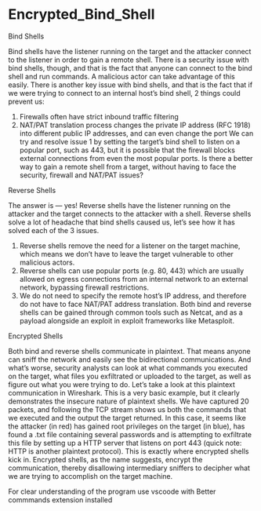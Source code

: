 # Encrypted_Bind_Shell

Bind Shells

Bind shells have the listener running on the target and the attacker connect to the listener in order to gain a remote shell.
There is a security issue with bind shells, though, and that is the fact that anyone can connect to the bind shell and run commands. A malicious actor can take advantage of this easily.
There is another key issue with bind shells, and that is the fact that if we were trying to connect to an internal host’s bind shell, 2 things could prevent us:
1. Firewalls often have strict inbound traffic filtering
2. NAT/PAT translation process changes the private IP address (RFC 1918) into different public IP addresses, and can even change the port
We can try and resolve issue 1 by setting the target’s bind shell to listen on a popular port, such as 443, but it is possible that the firewall blocks external connections from even the most popular ports. Is there a better way to gain a remote shell from a target, without having to face the security, firewall and NAT/PAT issues?

Reverse Shells

The answer is — yes!
Reverse shells have the listener running on the attacker and the target connects to the attacker with a shell.
Reverse shells solve a lot of headache that bind shells caused us, let’s see how it has solved each of the 3 issues.
1. Reverse shells remove the need for a listener on the target machine, which means we don’t have to leave the target vulnerable to other malicious actors.
2. Reverse shells can use popular ports (e.g. 80, 443) which are usually allowed on egress connections from an internal network to an external network, bypassing firewall restrictions.
3. We do not need to specify the remote host’s IP address, and therefore do not have to face NAT/PAT address translation.
Both bind and reverse shells can be gained through common tools such as Netcat, and as a payload alongside an exploit in exploit frameworks like Metasploit.

Encrypted Shells

Both bind and reverse shells communicate in plaintext. That means anyone can sniff the network and easily see the bidirectional communications. And what’s worse, security analysts can look at what commands you executed on the target, what files you exfiltrated or uploaded to the target, as well as figure out what you were trying to do.
Let’s take a look at this plaintext communication in Wireshark.
This is a very basic example, but it clearly demonstrates the insecure nature of plaintext shells. We have captured 20 packets, and following the TCP stream shows us both the commands that we executed and the output the target returned. In this case, it seems like the attacker (in red) has gained root privileges on the target (in blue), has found a .txt file containing several passwords and is attempting to exfiltrate this file by setting up a HTTP server that listens on port 443 (quick note: HTTP is another plaintext protocol).
This is exactly where encrypted shells kick in. Encrypted shells, as the name suggests, encrypt the communication, thereby disallowing intermediary sniffers to decipher what we are trying to accomplish on the target machine.


For clear understanding of the program use vscoode with Better commmands extension installed
